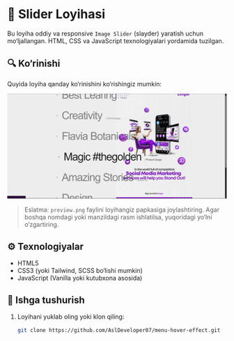# 📸 Slider Loyihasi

Bu loyiha oddiy va responsive `Image Slider` (slayder) yaratish uchun mo‘ljallangan. HTML, CSS va JavaScript texnologiyalari yordamida tuzilgan.

## 🔍 Ko‘rinishi

Quyida loyiha qanday ko‘rinishini ko‘rishingiz mumkin:

![Slider Preview](./admin/image.png)

> Eslatma: `preview.png` faylini loyihangiz papkasiga joylashtiring. Agar boshqa nomdagi yoki manzildagi rasm ishlatilsa, yuqoridagi yo‘lni o‘zgartiring.

## ⚙️ Texnologiyalar

- HTML5
- CSS3 (yoki Tailwind, SCSS bo‘lishi mumkin)
- JavaScript (Vanilla yoki kutubxona asosida)

## 🚀 Ishga tushurish

1. Loyihani yuklab oling yoki klon qiling:
   ```bash
   git clone https://github.com/AslDeveloper07/menu-hover-effect.git
